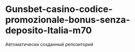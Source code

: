 # Gunsbet-casino-codice-promozionale-bonus-senza-deposito-Italia-m70
Автоматически созданный репозиторий
